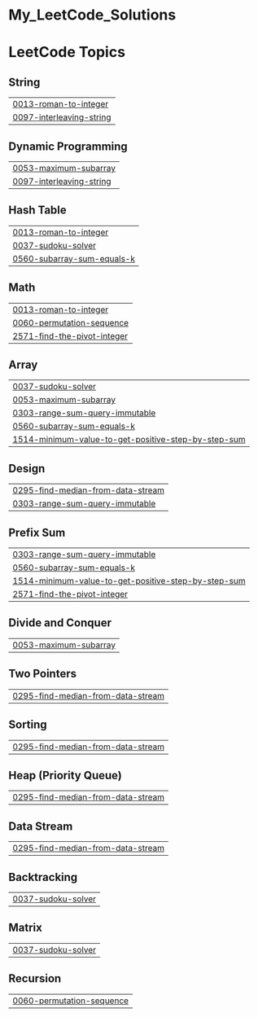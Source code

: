 # My_LeetCode_Solutions

<!---LeetCode Topics Start-->
# LeetCode Topics
## String
|  |
| ------- |
| [0013-roman-to-integer](https://github.com/DIRGH712/My_LeetCode_Solutions/tree/master/0013-roman-to-integer) |
| [0097-interleaving-string](https://github.com/DIRGH712/My_LeetCode_Solutions/tree/master/0097-interleaving-string) |
## Dynamic Programming
|  |
| ------- |
| [0053-maximum-subarray](https://github.com/DIRGH712/My_LeetCode_Solutions/tree/master/0053-maximum-subarray) |
| [0097-interleaving-string](https://github.com/DIRGH712/My_LeetCode_Solutions/tree/master/0097-interleaving-string) |
## Hash Table
|  |
| ------- |
| [0013-roman-to-integer](https://github.com/DIRGH712/My_LeetCode_Solutions/tree/master/0013-roman-to-integer) |
| [0037-sudoku-solver](https://github.com/DIRGH712/My_LeetCode_Solutions/tree/master/0037-sudoku-solver) |
| [0560-subarray-sum-equals-k](https://github.com/DIRGH712/My_LeetCode_Solutions/tree/master/0560-subarray-sum-equals-k) |
## Math
|  |
| ------- |
| [0013-roman-to-integer](https://github.com/DIRGH712/My_LeetCode_Solutions/tree/master/0013-roman-to-integer) |
| [0060-permutation-sequence](https://github.com/DIRGH712/My_LeetCode_Solutions/tree/master/0060-permutation-sequence) |
| [2571-find-the-pivot-integer](https://github.com/DIRGH712/My_LeetCode_Solutions/tree/master/2571-find-the-pivot-integer) |
## Array
|  |
| ------- |
| [0037-sudoku-solver](https://github.com/DIRGH712/My_LeetCode_Solutions/tree/master/0037-sudoku-solver) |
| [0053-maximum-subarray](https://github.com/DIRGH712/My_LeetCode_Solutions/tree/master/0053-maximum-subarray) |
| [0303-range-sum-query-immutable](https://github.com/DIRGH712/My_LeetCode_Solutions/tree/master/0303-range-sum-query-immutable) |
| [0560-subarray-sum-equals-k](https://github.com/DIRGH712/My_LeetCode_Solutions/tree/master/0560-subarray-sum-equals-k) |
| [1514-minimum-value-to-get-positive-step-by-step-sum](https://github.com/DIRGH712/My_LeetCode_Solutions/tree/master/1514-minimum-value-to-get-positive-step-by-step-sum) |
## Design
|  |
| ------- |
| [0295-find-median-from-data-stream](https://github.com/DIRGH712/My_LeetCode_Solutions/tree/master/0295-find-median-from-data-stream) |
| [0303-range-sum-query-immutable](https://github.com/DIRGH712/My_LeetCode_Solutions/tree/master/0303-range-sum-query-immutable) |
## Prefix Sum
|  |
| ------- |
| [0303-range-sum-query-immutable](https://github.com/DIRGH712/My_LeetCode_Solutions/tree/master/0303-range-sum-query-immutable) |
| [0560-subarray-sum-equals-k](https://github.com/DIRGH712/My_LeetCode_Solutions/tree/master/0560-subarray-sum-equals-k) |
| [1514-minimum-value-to-get-positive-step-by-step-sum](https://github.com/DIRGH712/My_LeetCode_Solutions/tree/master/1514-minimum-value-to-get-positive-step-by-step-sum) |
| [2571-find-the-pivot-integer](https://github.com/DIRGH712/My_LeetCode_Solutions/tree/master/2571-find-the-pivot-integer) |
## Divide and Conquer
|  |
| ------- |
| [0053-maximum-subarray](https://github.com/DIRGH712/My_LeetCode_Solutions/tree/master/0053-maximum-subarray) |
## Two Pointers
|  |
| ------- |
| [0295-find-median-from-data-stream](https://github.com/DIRGH712/My_LeetCode_Solutions/tree/master/0295-find-median-from-data-stream) |
## Sorting
|  |
| ------- |
| [0295-find-median-from-data-stream](https://github.com/DIRGH712/My_LeetCode_Solutions/tree/master/0295-find-median-from-data-stream) |
## Heap (Priority Queue)
|  |
| ------- |
| [0295-find-median-from-data-stream](https://github.com/DIRGH712/My_LeetCode_Solutions/tree/master/0295-find-median-from-data-stream) |
## Data Stream
|  |
| ------- |
| [0295-find-median-from-data-stream](https://github.com/DIRGH712/My_LeetCode_Solutions/tree/master/0295-find-median-from-data-stream) |
## Backtracking
|  |
| ------- |
| [0037-sudoku-solver](https://github.com/DIRGH712/My_LeetCode_Solutions/tree/master/0037-sudoku-solver) |
## Matrix
|  |
| ------- |
| [0037-sudoku-solver](https://github.com/DIRGH712/My_LeetCode_Solutions/tree/master/0037-sudoku-solver) |
## Recursion
|  |
| ------- |
| [0060-permutation-sequence](https://github.com/DIRGH712/My_LeetCode_Solutions/tree/master/0060-permutation-sequence) |
<!---LeetCode Topics End-->
